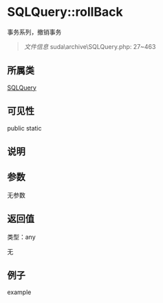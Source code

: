 # SQLQuery::rollBack

事务系列，撤销事务

> *文件信息* suda\archive\SQLQuery.php: 27~463

## 所属类 

[SQLQuery](../SQLQuery.md)

## 可见性

 public static

## 说明




## 参数


无参数


## 返回值

类型：any

无



## 例子

example